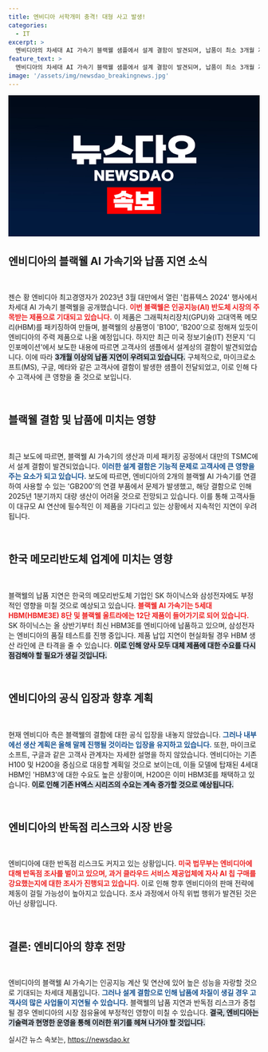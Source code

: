 ```yaml
---
title: 엔비디아 서학개미 충격! 대형 사고 발생!
categories:
  - IT
excerpt: >
  엔비디아의 차세대 AI 가속기 블랙웰 샘플에서 설계 결함이 발견되며, 납품이 최소 3개월 지연될 것으로 예상된다. MS, 구글 등 고객사에 미칠 영향은 큰데, 부품 납품이 지연될 경우 반도체 시장도 흔들릴 전망이다. 엔비디아는 예정대로 생산하겠다고 밝혔지만 불확실성이 커지고 있다.
feature_text: >
  엔비디아의 차세대 AI 가속기 블랙웰 샘플에서 설계 결함이 발견되며, 납품이 최소 3개월 지연될 것으로 예상된다. MS, 구글 등 고객사에 미칠 영향은 큰데, 부품 납품이 지연될 경우 반도체 시장도 흔들릴 전망이다. 엔비디아는 예정대로 생산하겠다고 밝혔지만 불확실성이 커지고 있다.
image: '/assets/img/newsdao_breakingnews.jpg'
---
```


<p><img src="/assets/img/newsdao_breakingnews.jpg" alt="flaretime 속보" /></p>

<h2 data-ke-size="size26">엔비디아의 블랙웰 AI 가속기와 납품 지연 소식</h2>

<p data-ke-size="size16">&nbsp;</p>

<p>젠슨 황 엔비디아 최고경영자가 2023년 3월 대만에서 열린 '컴퓨텍스 2024' 행사에서 차세대 AI 가속기 블랙웰을 공개했습니다. <b><span style="color: #ee2323;">이번 블랙웰은 인공지능(AI) 반도체 시장의 주목받는 제품으로 기대되고 있습니다.</span></b> 이 제품은 그래픽처리장치(GPU)와 고대역폭 메모리(HBM)를 패키징하여 만들며, 블랙웰의 상품명이 'B100', 'B200'으로 정해져 있듯이 엔비디아의 주력 제품으로 나올 예정입니다. 하지만 최근 미국 정보기술(IT) 전문지 '디인포메이션'에서 보도한 내용에 따르면 고객사의 샘플에서 설계상의 결함이 발견되었습니다. 이에 따라 <b><span style="background-color: #21538527;">3개월 이상의 납품 지연이 우려되고 있습니다.</span></b> 구체적으로, 마이크로소프트(MS), 구글, 메타와 같은 고객사에 결함이 발생한 샘플이 전달되었고, 이로 인해 다수 고객사에 큰 영향을 줄 것으로 보입니다.</p>

<p data-ke-size="size16">&nbsp;</p>

<h2 data-ke-size="size26">블랙웰 결함 및 납품에 미치는 영향</h2>

<p data-ke-size="size16">&nbsp;</p>

<p>최근 보도에 따르면, 블랙웰 AI 가속기의 생산과 미세 패키징 공정에서 대만의 TSMC에서 설계 결함이 발견되었습니다. <b><span style="color: #1a5490;">이러한 설계 결함은 기능적 문제로 고객사에 큰 영향을 주는 요소가 되고 있습니다.</span></b> 보도에 따르면, 엔비디아의 2개의 블랙웰 AI 가속기를 연결하여 사용할 수 있는 'GB200'의 연결 부품에서 문제가 발생했고, 해당 결함으로 인해 2025년 1분기까지 대량 생산이 어려울 것으로 전망되고 있습니다. 이를 통해 고객사들이 대규모 AI 연산에 필수적인 이 제품을 기다리고 있는 상황에서 지속적인 지연이 우려됩니다.</p>

<p data-ke-size="size16">&nbsp;</p>

<h2 data-ke-size="size26">한국 메모리반도체 업계에 미치는 영향</h2>

<p data-ke-size="size16">&nbsp;</p>

<p>블랙웰의 납품 지연은 한국의 메모리반도체 기업인 SK 하이닉스와 삼성전자에도 부정적인 영향을 미칠 것으로 예상되고 있습니다. <b><span style="color: #ee2323;">블랙웰 AI 가속기는 5세대 HBM(HBME3E) 8단 및 블랙웰 울트라에는 12단 제품이 들어가기로 되어 있습니다.</span></b> SK 하이닉스는 올 상반기부터 최신 HBM3E를 엔비디아에 납품하고 있으며, 삼성전자는 엔비디아의 품질 테스트를 진행 중입니다. 제품 납입 지연이 현실화될 경우 HBM 생산 라인에 큰 타격을 줄 수 있습니다. <b><span style="background-color: #21538527;">이로 인해 양사 모두 대체 제품에 대한 수요를 다시 점검해야 할 필요가 생길 것입니다.</span></b> </p>

<p data-ke-size="size16">&nbsp;</p>

<h2 data-ke-size="size26">엔비디아의 공식 입장과 향후 계획</h2>

<p data-ke-size="size16">&nbsp;</p>

<p>현재 엔비디아 측은 블랙웰의 결함에 대한 공식 입장을 내놓지 않았습니다. <b><span style="color: #1a5490;">그러나 내부에선 생산 계획은 올해 말께 진행될 것이라는 입장을 유지하고 있습니다.</span></b> 또한, 마이크로소프트, 구글과 같은 고객사 관계자는 자세한 설명을 하지 않았습니다. 엔비디아는 기존 H100 및 H200을 중심으로 대응할 계획일 것으로 보이는데, 이들 모델에 탑재된 4세대 HBM인 'HBM3'에 대한 수요도 높은 상황이며, H200은 이미 HBM3E를 채택하고 있습니다. <b><span style="background-color: #21538527;">이로 인해 기존 H엑스 시리즈의 수요는 계속 증가할 것으로 예상됩니다.</span></b></p>

<p data-ke-size="size16">&nbsp;</p>

<h2 data-ke-size="size26">엔비디아의 반독점 리스크와 시장 반응</h2>

<p data-ke-size="size16">&nbsp;</p>

<p>엔비디아에 대한 반독점 리스크도 커지고 있는 상황입니다. <b><span style="color: #ee2323;">미국 법무부는 엔비디아에 대해 반독점 조사를 벌이고 있으며, 과거 클라우드 서비스 제공업체에 자사 AI 칩 구매를 강요했는지에 대한 조사가 진행되고 있습니다.</span></b> 이로 인해 향후 엔비디아의 판매 전략에 제동이 걸릴 가능성이 높아지고 있습니다. 조사 과정에서 아직 위법 행위가 발견된 것은 아닌 상황입니다.</p>

<p data-ke-size="size16">&nbsp;</p>

<h2 data-ke-size="size26">결론: 엔비디아의 향후 전망</h2>

<p data-ke-size="size16">&nbsp;</p>

<p>엔비디아의 블랙웰 AI 가속기는 인공지능 계산 및 연산에 있어 높은 성능을 자랑할 것으로 기대되는 차세대 제품입니다. <b><span style="color: #1a5490;">그러나 설계 결함으로 인해 납품에 차질이 생길 경우 고객사의 많은 사업들이 지연될 수 있습니다.</span></b> 블랙웰의 납품 지연과 반독점 리스크가 중첩될 경우 엔비디아의 시장 점유율에 부정적인 영향이 미칠 수 있습니다. <b><span style="background-color: #21538527;">결국, 엔비디아는 기술력과 현명한 운영을 통해 이러한 위기를 헤쳐 나가야 할 것입니다.</span></b></p>
실시간 뉴스 속보는, <a href="https://newsdao.kr" rel="dofollow">https://newsdao.kr</a>


